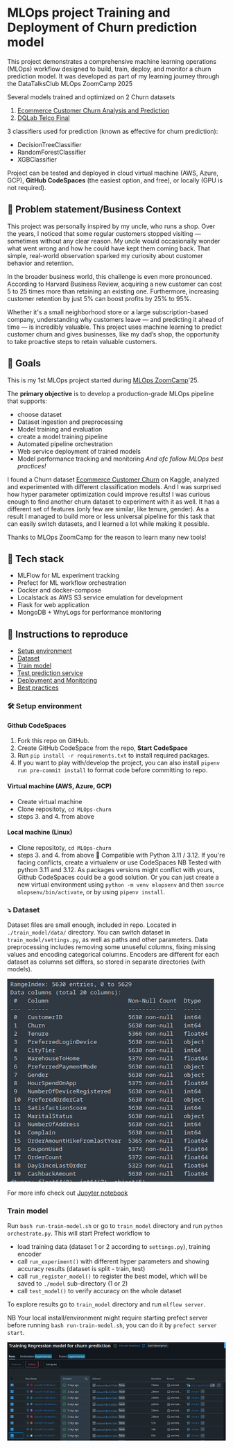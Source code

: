 # MLOps project Training and Deployment of Churn prediction model

This project demonstrates a comprehensive machine learning operations (MLOps) workflow designed to build, train, deploy, and monitor a churn prediction model. It was developed as part of my learning journey through the DataTalksClub MLOps ZoomCamp 2025


<!-- ![MLOps project Churn prediction](/screenshots/mlops-churn-prediction.png) -->

Several models trained and optimized on 2 Churn datasets
1. [Ecommerce Customer Churn Analysis and Prediction](https://www.kaggle.com/datasets/ankitverma2010/ecommerce-customer-churn-analysis-and-prediction/data)
2. [DQLab Telco Final](https://www.kaggle.com/datasets/samran98/customer-churn-telco-final/data)

3 classifiers used for prediction (known as effective for churn prediction):
- DecisionTreeClassifier
- RandomForestClassifier
- XGBClassifier

Project can be tested and deployed in cloud virtual machine (AWS, Azure, GCP), **GitHub CodeSpaces** (the easiest option, and free), or locally (GPU is not required).



## 💼 Problem statement/Business Context

This project was personally inspired by my uncle, who runs a shop. Over the years, I noticed that some regular customers stopped visiting — sometimes without any clear reason. My uncle would occasionally wonder what went wrong and how he could have kept them coming back. That simple, real-world observation sparked my curiosity about customer behavior and retention.

In the broader business world, this challenge is even more pronounced. According to Harvard Business Review, acquiring a new customer can cost 5 to 25 times more than retaining an existing one. Furthermore, increasing customer retention by just 5% can boost profits by 25% to 95%.

Whether it's a small neighborhood store or a large subscription-based company, understanding why customers leave — and predicting it ahead of time — is incredibly valuable. This project uses machine learning to predict customer churn and gives businesses, like my dad’s shop, the opportunity to take proactive steps to retain valuable customers.

## 🎯 Goals

This is my 1st MLOps project started during [MLOps ZoomCamp](https://github.com/DataTalksClub/mlops-zoomcamp)'25.

The **primary objective** is to develop a production-grade MLOps pipeline that supports:
- choose dataset
- Dataset ingestion and preprocessing
- Model training and evaluation
- create a model training pipeline
- Automated pipeline orchestration
- Web service deployment of trained models
- Model performance tracking and monitoring
*And ofc follow MLOps best practices!*

I found a Churn dataset [Ecommerce Customer Churn](https://www.kaggle.com/datasets/ankitverma2010/ecommerce-customer-churn-analysis-and-prediction/data) on Kaggle, analyzed and experimented with different classification models. And I was surprised how hyper parameter optimization could improve results!
I was curious enough to find another churn dataset to experiment with it as well. It has a different set of features (only few are similar, like tenure, gender). As a result I managed to build more or less universal pipeline for this task that can easily switch datasets, and I learned a lot while making it possible.

Thanks to MLOps ZoomCamp for the reason to learn many new tools!

## :toolbox: Tech stack

- MLFlow for ML experiment tracking
- Prefect for ML workflow orchestration
- Docker and docker-compose
- Localstack as AWS S3 service emulation for development
- Flask for web application
- MongoDB + WhyLogs for performance monitoring

## 🚀 Instructions to reproduce

- [Setup environment](#hammer_and_wrench-setup-environment)
- [Dataset](#arrow_heading_down-dataset)
- [Train model](#train-model)
- [Test prediction service](#test-prediction-service)
- [Deployment and Monitoring](#deployment-and-monitoring)
- [Best practices](#best-practices)

### :hammer_and_wrench: Setup environment

#### Github CodeSpaces

1. Fork this repo on GitHub.
2. Create GitHub CodeSpace from the repo, **Start CodeSpace**
3. Run `pip install -r requirements.txt` to install required packages.
4. If you want to play with/develop the project, you can also install `pipenv run pre-commit install` to format code before committing to repo.

#### Virtual machine (AWS, Azure, GCP)

- Create virtual machine
- Clone repositoty, `cd MLOps-churn`
- steps 3. and 4. from above
    

#### Local machine (Linux)

- Clone repositoty, `cd MLOps-churn`
- steps 3. and 4. from above
🐍 Compatible with Python 3.11 / 3.12. If you're facing conflicts, create a virtualenv or use CodeSpaces
NB Tested with python 3.11 and 3.12. As packages versions might conflict with yours, Github CodeSpaces could be a good solution. Or you can just create a new virtual environment using `python -m venv mlopsenv` and then `source mlopsenv/bin/activate`, or by using `pipenv install`.

### :arrow_heading_down: Dataset

Dataset files are small enough, included in repo. Located in `./train_model/data/` directory.
You can switch dataset in `train_model/settings.py`, as well as paths and other parameters.
Data preprocessing includes removing some unuseful columns, fixing missing values and encoding categorical columns. Encoders are different for each dataset as columns set differs, so stored in separate directories (with models).

![Dataset details](/screenshots/dataset-info-1.png)

For more info check out [Jupyter notebook](/EDA/churn_prediction_EDA.ipynb)

### Train model

Run `bash run-train-model.sh` or go to `train_model` directory and run `python orchestrate.py`.
This will start Prefect workflow to
- load training data (dataset 1 or 2 according to `settings.py`), training encoder
- call `run_experiment()` with different hyper parameters and showing accuracy results (dataset is split - train, test)
- call `run_register_model()` to register the best model, which will be saved to `./model` sub-directory (1 or 2)
- call `test_model()` to verify accuracy on the whole dataset

To explore results go to `train_model` directory and run `mlflow server`.

NB Your local install/environment might require starting prefect server before running `bash run-train-model.sh`, you can do it by `prefect server start`.

![MLFlow experiments training churn model](/screenshots/mlflow-experiments-2.png)

